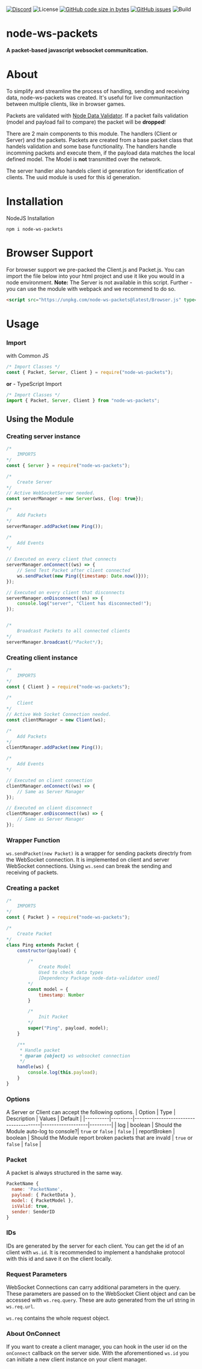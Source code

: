 
[![Discord](https://img.shields.io/discord/803319138260090910?color=%237289DA&label=Discord)](https://discord.gg/Qgv8DSMYM3) 
![License](https://img.shields.io/github/license/SteffTek/node-ws-packets) 
[![GitHub code size in bytes](https://img.shields.io/github/languages/code-size/stefftek/node-ws-packets)](https://github.com/SteffTek/node-ws-packets) 
[![GitHub issues](https://img.shields.io/github/issues/stefftek/node-ws-packets)](https://github.com/SteffTek/node-ws-packets/issues) 
![Build](https://img.shields.io/github/workflow/status/SteffTek/node-ws-packets/Node.js%20Package)

# node-ws-packets
**A packet-based javascript websocket communitcation.**

# About
To simplify and streamline the process of handling, sending and receiving data, node-ws-packets was created. It's useful for live communitaction between multiple clients, like in browser games.

Packets are validated with [Node Data Validator](https://www.npmjs.com/package/node-data-validator). If a packet fails validation (model and payload fail to compare) the packet will be **dropped**!

There are 2 main components to this module. The handlers (Client or Server) and the packets. Packets are created from a base packet class that handels validation and some base functionality. The handlers handle incomming packets and execute them, if the payload data matches the local defined model. The Model is **not** transmitted over the network.

The server handler also handels client id generation for identification of clients. The uuid module is used for this id generation.

# Installation
NodeJS Installation
```
npm i node-ws-packets
```

# Browser Support
For browser support we pre-packed the Client.js and Packet.js. You can import the file below into your html project and use it like you would in a node environment.
**Note:** The Server is not available in this script. Further - you can use the module with webpack and we recommend to do so.
```html
<script src="https://unpkg.com/node-ws-packets@latest/Browser.js" type="text/javascript"></script>
```

# Usage
### Import
with Common JS
```js
/* Import Classes */
const { Packet, Server, Client } = require("node-ws-packets");
```
**or** - TypeScript Import
```js
/* Import Classes */
import { Packet, Server, Client } from "node-ws-packets";
```

## Using the Module
### Creating server instance
```js
/*
    IMPORTS
*/
const { Server } = require("node-ws-packets");

/*
    Create Server
*/
// Active WebSocketServer needed.
const serverManager = new Server(wss, {log: true});

/*
    Add Packets
*/
serverManager.addPacket(new Ping());

/*
    Add Events
*/

// Executed on every client that connects
serverManager.onConnect((ws) => {
    // Send Test Packet after client connected
    ws.sendPacket(new Ping({timestamp: Date.now()}));
});

// Executed on every client that disconnects
serverManager.onDisconnect((ws) => {
    console.log("server", "Client has disconnected!");
});


/*
    Broadcast Packets to all connected clients
*/
serverManager.broadcast(/*Packet*/);
```

### Creating client instance
```js
/*
    IMPORTS
*/
const { Client } = require("node-ws-packets");

/*
    Client
*/
// Active Web Socket Connection needed.
const clientManager = new Client(ws);

/*
    Add Packets
*/
clientManager.addPacket(new Ping());

/*
    Add Events
*/

// Executed on client connection
clientManager.onConnect((ws) => {
    // Same as Server Manager
});

// Executed on client disconnect
clientManager.onDisconnect((ws) => {
    // Same as Server Manager
});

```

### Wrapper Function
`ws.sendPacket(new Packet)` is a wrapper for sending packets directrly from the WebSocket connection. It is implemented on client and server WebSocket connections. Using `ws.send` can break the sending and receiving of packets.

### Creating a packet
```js
/*
    IMPORTS
*/
const { Packet } = require("node-ws-packets");

/*
    Create Packet
*/
class Ping extends Packet {
    constructor(payload) {

        /*
            Create Model
            Used to check data types
            [Dependency Package node-data-validator used]
        */
        const model = {
            timestamp: Number
        }

        /*
            Init Packet
        */
        super("Ping", payload, model);
    }

    /**
     * Handle packet
     * @param {object} ws websocket connection
     */
    handle(ws) {
        console.log(this.payload);
    }
}
```

### Options
A Server or Client can accept the following options.
| Option   | Type    | Description                           | Values            | Default |
|----------|---------|---------------------------------------|-------------------|---------|
| log      | boolean | Should the Module auto-log to console?| `true` or `false` | `false`  |
| reportBroken | boolean | Should the Module report broken packets that are invald | `true` or `false` | `false`  |


### Packet
A packet is always structured in the same way.
```js
PacketName {
  name: 'PacketName',
  payload: { PacketData },
  model: { PacketModel },
  isValid: true,
  sender: SenderID
}
```

### IDs
IDs are generated by the server for each client. You can get the id of an client with `ws.id`. It is recommended to implement a handshake protocol with this id and save it on the client locally.

### Request Parameters
WebSocket Connections can carry additional parameters in the query. These parameters are passed on to the WebSocket Client object and can be accessed with `ws.req.query`. These are auto generated from the url string in `ws.req.url`.

`ws.req` contains the whole request object.

### About OnConnect
If you want to create a client manager, you can hook in the user id on the `onConnect` callback on the server side. With the aforementioned `ws.id` you can initiate a new client instance on your client manager.
